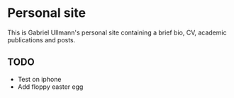 # Personal site
This is Gabriel Ullmann's personal site containing a brief bio, CV, academic publications and posts.

## TODO
- Test on iphone
- Add floppy easter egg